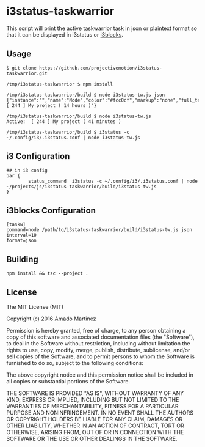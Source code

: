i3status-taskwarrior
====================
This script will print the active taskwarrior task in json or plaintext format so that it can be displayed in i3status or [i3blocks](https://github.com/vivien/i3blocks).

## Usage

    $ git clone https://github.com/projectivemotion/i3status-taskwarrior.git
    
    /tmp/i3status-taskwarrior $ npm install
    
    /tmp/i3status-taskwarrior/build $ node i3status-tw.js json
    {"instance":"","name":"Node","color":"#fcc0cf","markup":"none","full_text":"Active:  [ 244 ] My project ( 14 hours )"}

    /tmp/i3status-taskwarrior/build $ node i3status-tw.js 
    Active:  [ 244 ] My project ( 41 minutes )
    
    /tmp/i3status-taskwarrior/build $ i3status -c ~/.config/i3/.i3status.conf | node i3status-tw.js 

## i3 Configuration
    ## in i3 config
    bar {
            status_command  i3status -c ~/.config/i3/.i3status.conf | node ~/projects/js/i3status-taskwarrior/build/i3status-tw.js
    }
    
## i3blocks Configuration
    [taskw]
    command=node /path/to/i3status-taskwarrior/build/i3status-tw.js json
    interval=10
    format=json

## Building
    npm install && tsc --project .

## License
The MIT License (MIT)

Copyright (c) 2016 Amado Martinez

Permission is hereby granted, free of charge, to any person obtaining a copy
of this software and associated documentation files (the "Software"), to deal
in the Software without restriction, including without limitation the rights
to use, copy, modify, merge, publish, distribute, sublicense, and/or sell
copies of the Software, and to permit persons to whom the Software is
furnished to do so, subject to the following conditions:

The above copyright notice and this permission notice shall be included in all
copies or substantial portions of the Software.

THE SOFTWARE IS PROVIDED "AS IS", WITHOUT WARRANTY OF ANY KIND, EXPRESS OR
IMPLIED, INCLUDING BUT NOT LIMITED TO THE WARRANTIES OF MERCHANTABILITY,
FITNESS FOR A PARTICULAR PURPOSE AND NONINFRINGEMENT. IN NO EVENT SHALL THE
AUTHORS OR COPYRIGHT HOLDERS BE LIABLE FOR ANY CLAIM, DAMAGES OR OTHER
LIABILITY, WHETHER IN AN ACTION OF CONTRACT, TORT OR OTHERWISE, ARISING FROM,
OUT OF OR IN CONNECTION WITH THE SOFTWARE OR THE USE OR OTHER DEALINGS IN THE
SOFTWARE.